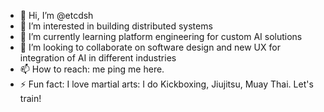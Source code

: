 - 👋 Hi, I’m @etcdsh
- 👀 I’m interested in building distributed systems
- 🌱 I’m currently learning platform engineering for custom AI solutions
- 💞️ I’m looking to collaborate on software design and new UX for integration of AI in different industries
- 📫 How to reach: me ping me here.
- ⚡ Fun fact: I love martial arts: I do Kickboxing, Jiujitsu, Muay Thai. Let's train!

<!---
etcdsh/etcdsh is a ✨ special ✨ repository because its `README.md` (this file) appears on your GitHub profile.
You can click the Preview link to take a look at your changes.
--->
